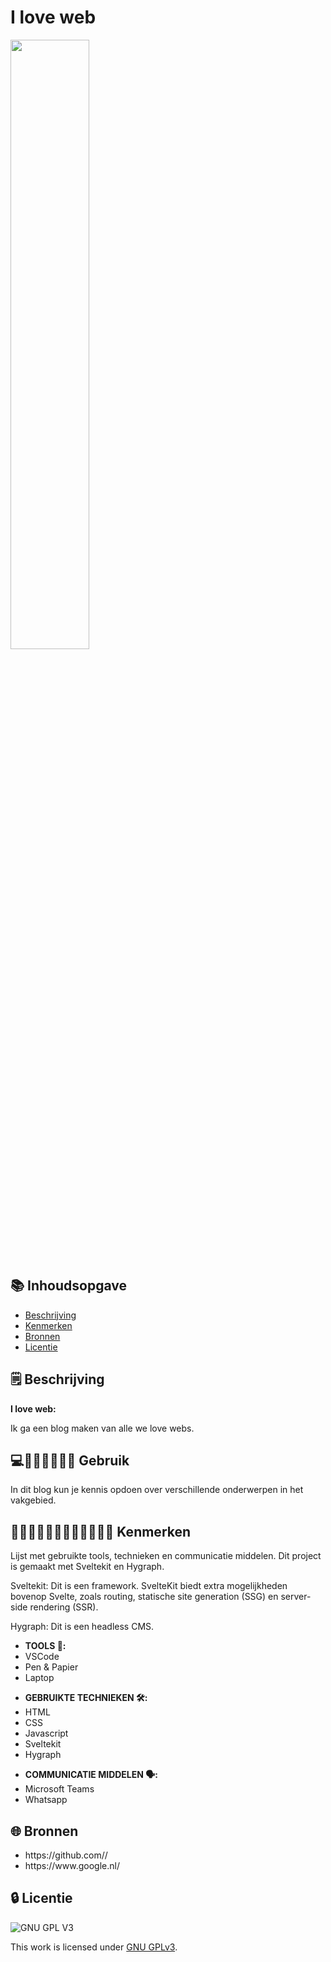 
# I love web
<img src='https://github.com/Daniquedejong/i-love-web-app/assets/112856683/d4906b17-5f60-4e3c-8efc-bfef2681de57' width=50%>

## 📚 Inhoudsopgave

* [Beschrijving](#beschrijving)
* [Kenmerken](#kenmerken)
* [Bronnen](#bronnen)
* [Licentie](#licentie)

## 🗒️ Beschrijving
<strong>I love web:</strong>

<p> Ik ga een blog maken van alle we love webs. <br> 
</p>

## 💻👨🏻‍💻👨🏼‍💻 Gebruik

In dit blog kun je kennis opdoen over verschillende onderwerpen in het vakgebied.

## 👩🏼‍💻👩🏾‍💻👨🏻‍💻👨🏼‍💻 Kenmerken

Lijst met gebruikte tools, technieken en communicatie middelen.
Dit project is gemaakt met Sveltekit en Hygraph.

Sveltekit: Dit is een framework. SvelteKit biedt extra mogelijkheden bovenop Svelte, zoals routing, statische site generation (SSG) en server-side rendering (SSR).

Hygraph: Dit is een headless CMS. 


<ul>
<li><strong>TOOLS 🧰:</strong></li>
<li>VSCode</li>
<li>Pen & Papier</li>
<li>Laptop</li>
</ul>

<ul>
<li><strong>GEBRUIKTE TECHNIEKEN 🛠️:</strong></li>
<li>HTML</li>
<li>CSS</li>
<li>Javascript</li>
<li>Sveltekit</li>
<li>Hygraph</li>
</ul>

<ul>
<li><strong>COMMUNICATIE MIDDELEN 🗣️:</strong></li>
<li>Microsoft Teams</li>
 <li>Whatsapp</li>
</ul>


## 🌐 Bronnen

<ul>
<li>https://github.com//</li>
<li>https://www.google.nl/</li>
</ul>



## 🔒 Licentie

![GNU GPL V3](https://www.gnu.org/graphics/gplv3-127x51.png)

This work is licensed under [GNU GPLv3](./LICENSE).
